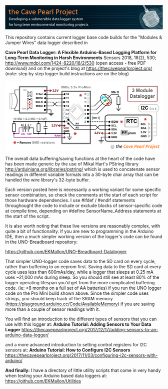 <img src="https://github.com/EKMallon/The_Cave_Pearl_Project_CURRENT_codebuilds/blob/master/images/CavePearlProjectBanner_130x850px.jpg">

This repository contains current logger base code builds for the  "Modules &amp; Jumper Wires" data logger described in 

**Cave Pearl Data Logger: A Flexible Arduino-Based Logging Platform for Long-Term Monitoring in Harsh Environments**
Sensors 2018, 18(2), 530; http://www.mdpi.com/1424-8220/18/2/530  (open access - free PDF download)  and on the project's blog at  https://thecavepearlproject.org/ (note: step by step logger build instructions are on the blog)

<img src="https://github.com/EKMallon/The_Cave_Pearl_Project_CURRENT_codebuilds/blob/master/images/20180210_CavePearlLogger_ProMiniVariant_1240pix.png">

The overall data buffering/saving functions at the heart of the code have has been made generic by the use of
Mikal Hart's PString library  http://arduiniana.org/libraries/pstring/  which is used to concatenate sensor 
readings in different variable formats into a 30-byte char array that can be handled the wire library's 32-byte buffer.

Each version posted here is necessarily a working variant for some specific sensor combination, so check the comments at the start 
of each script for those hardware dependencies. I use #ifdef / #endif statements throughought the code to include or exclude 
blocks of sensor-specific code at compile time, depending on #define SensorName_Address statements at the start of the script.

It is also worth noting that these live versions are reasonably complex, with quite a bit of functionality. If you are new to programming in the Arduino IDE, then a much simpler working version of the logger's code can be found in the UNO-Breadboard repository:

https://github.com/EKMallon/UNO-Breadboard-Datalogger

That simpler UNO-logger code saves data to the SD card on every cycle, rather than buffering to an eeprom first. Saving data to the SD card at every cycle uses less than 600mAs/day, while a logger that sleeps at 0.25 mA uses ~21,000 mAs during sleep. So you should still see at least 80% of the logger operating lifespan you'd get from the more complicated buffering code. (ie: >8 months on a full set of AA batteries) if you run the UNO logger code on the Pro Mini build shown above. Since the simpler code uses strings, you should keep track of the SRAM memory (https://playground.arduino.cc/Code/AvailableMemory) if you are saving more than a couple of sensor readings with it.

You will find an introduction to the different types of sensors that you can use with this logger at:
**Arduino Tutorial: Adding Sensors to Your Data Logger** 
https://thecavepearlproject.org/2017/12/17/adding-sensors-to-an-arduino-data-logger/

and a more advanced introduction to setting control registers for I2C sensors at:
**Arduino Tutorial: How to Configure I2C Sensors**
https://thecavepearlproject.org/2017/11/03/configuring-i2c-sensors-with-arduino/

**And finally:** I have a directory of little utility scripts that come in very handy when testing your Arduino based data loggers at:
https://github.com/EKMallon/Utilities
